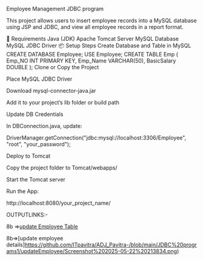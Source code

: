 Employee Management JDBC program

This project allows users to insert employee records into a MySQL database using JSP and JDBC, and view all employee records in a report format.

🔧 Requirements
Java (JDK)
Apache Tomcat Server
MySQL Database
MySQL JDBC Driver
📦 Setup Steps
Create Database and Table in MySQL
CREATE DATABASE Employee;
USE Employee;
CREATE TABLE Emp (
    Emp_NO INT PRIMARY KEY,
    Emp_Name VARCHAR(50),
    BasicSalary DOUBLE
);
Clone or Copy the Project

Place MySQL JDBC Driver

Download mysql-connector-java.jar

Add it to your project’s lib folder or build path

Update DB Credentials

In DBConnection.java, update:

DriverManager.getConnection("jdbc:mysql://localhost:3306/Employee", "root", "your_password");

Deploy to Tomcat

Copy the project folder to Tomcat/webapps/

Start the Tomcat server

Run the App:

http://localhost:8080/your_project_name/

OUTPUTLINKS:-

8b =>[update Employee Table](https://github.com/ITpavitra/ADJ_Pavitra-/blob/main/JDBC%20programs1/updateEmployee/Screenshot%202025-05-22%20213843.png)

8b=>[update employee details]https://github.com/ITpavitra/ADJ_Pavitra-/blob/main/JDBC%20programs1/updateEmployee/Screenshot%202025-05-22%20213834.png)
